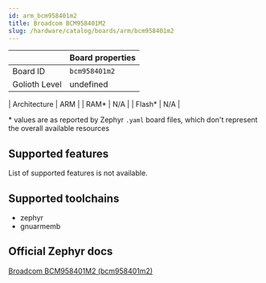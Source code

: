 ```yaml
---
id: arm_bcm958401m2
title: Broadcom BCM958401M2
slug: /hardware/catalog/boards/arm/bcm958401m2
---
```


[//]: # (This is an auto-generated file, do not edit! Changes to it will be lost upon re-generation)



|                | Board properties     |
| -------------  | -------------------- |
| Board ID       | `bcm958401m2` |
| Golioth Level  | undefined       |

| Architecture   | ARM |
| RAM*           | N/A |
| Flash*         | N/A |

\* values are as reported by Zephyr `.yaml` board files, which don't represent the overall available resources



## Supported features

List of supported features is not available.

## Supported toolchains

* zephyr
* gnuarmemb

## Official Zephyr docs

[Broadcom BCM958401M2 (bcm958401m2)](https://docs.zephyrproject.org/latest/boards/arm/bcm958401m2/doc/index.html)
